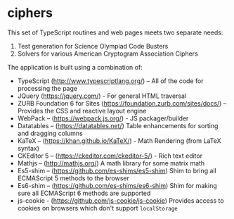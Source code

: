 # ciphers
This set of TypeScript routines and web pages meets two separate needs:
1. Test generation for Science Olympiad Code Busters
1. Solvers for various American Cryptogram Association Ciphers

The application is built using a combination of:
*	TypeScript  (http://www.typescriptlang.org/) – All of the code for processing the page
*	JQuery (https://jquery.com/) - For general HTML traversal
*	ZURB Foundation 6 for Sites (https://foundation.zurb.com/sites/docs/) – Provides the CSS and reactive layout engine
*	WebPack – (https://webpack.js.org/) - JS packager/builder
*	Datatables – (https://datatables.net/) Table enhancements for sorting and dragging columns
*	KaTeX – (https://khan.github.io/KaTeX/) - Math Rendering (from LaTeX syntax)
*	CKEditor 5 – (https://ckeditor.com/ckeditor-5/) - Rich text editor
*	Mathjs – (http://mathjs.org/) A math library for some matrix math
*	Es5-shim – (https://github.com/es-shims/es5-shim) Shim to bring all ECMAScript 5 methods to the browser
*	Es6-shim – (https://github.com/es-shims/es6-shim) Shim for making sure all ECMAScript 6 methods are supported
* js-cookie - (https://github.com/js-cookie/js-cookie) Provides access to cookies on browsers which don't support `localStorage`
